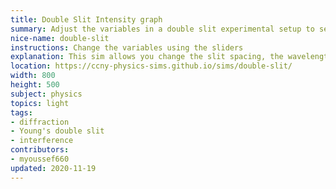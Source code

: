 ```yaml
---
title: Double Slit Intensity graph
summary: Adjust the variables in a double slit experimental setup to see their effects on the intensity plot.
nice-name: double-slit
instructions: Change the variables using the sliders
explanation: This sim allows you change the slit spacing, the wavelength, and then choose whether or not to include effects of single slit diffraction.
location: https://ccny-physics-sims.github.io/sims/double-slit/
width: 800
height: 500
subject: physics
topics: light
tags:
- diffraction
- Young's double slit
- interference
contributors:
- myoussef660
updated: 2020-11-19
---
```

